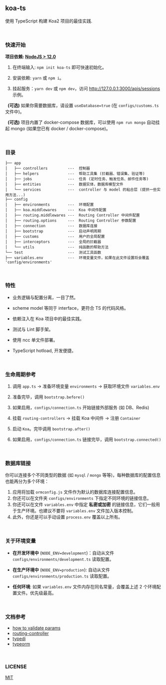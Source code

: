 ## koa-ts

使用 TypeScript 构建 Koa2 项目的最佳实践.

<br>

### 快速开始

**项目依赖: [NodeJS > 12.0](https://nodejs.org/cn)**

1. 在终端输入: `npm init koa-ts` 即可快速初始化。

2. 安装依赖: `yarn` 或 `npm i`。

3. 挂起服务：`yarn dev` 或 `npm dev`，访问 http://127.0.0.1:3000/apis/sessions 示例。

&nbsp;&nbsp;**(可选)** 如果你需要数据库，请设置 `useDatabase=true` (在 `configs/customs.ts` 文件中)。

&nbsp;&nbsp;**(可选)** 项目内置了 docker-compose 数据库，可以使用 `npm run mongo` 自动挂起 mongo (如果您已有 docker / docker-compose)。

<br>

### 目录

```
├── app
│   ├── controllers         ---  控制器
│   ├── helpers             ---  帮助工具集 (拦截器、错误集、验证等)
│   ├── jobs                ---  任务 (定时任务、触发任务、邮件任务等)
│   ├── entities            ---  数据实体，数据库模型文件
│   └── services            ---  controller 与 model 的粘合层 (提拱一些实用方法...)
├── config
│   ├── environments        ---  环境配置
│   ├── koa.middlewares     ---  Koa 中间件配置
│   ├── routing.middlewares ---  Routing Controller 中间件配置
│   ├── routing.options     ---  Routing Controller 参数配置
│   ├── connection          ---  数据库连接
│   ├── bootstrap           ---  启动声明周期
│   ├── customs             ---  用户的全局配置
│   ├── interceptors        ---  全局的拦截器
│   └── utils               ---  纯函数的帮助方法
└── test                    ---  测试工具函数
├── variables.env           ---  环境变量文件，如果在此文件设置将会覆盖 'config/environments'
```

<br>

### 特性

- 业务逻辑与配置分离，一目了然。

- scheme model 等同于 interface，更符合 TS 的代码风格。

- 依赖注入在 Koa 项目中的最佳实践。

- 测试与 Lint 脚手架。

- 使用 ncc 单文件部署。

- TypeScript hotload, 开发便捷。

<br>

### 生命周期参考

1. 调用 `app.ts` -> 准备环境变量 `environments` -> 获取环境文件 `variables.env`

2. 准备完毕，调用 `bootstrap.before()`

3. 如果启用，`configs/connection.ts` 开始链接外部服务 (如 DB、Redis)

4. 挂载 `routing-controllers` -> 挂载 Koa 中间件 -> 注册 `Container`

5. 启动 `Koa`。完毕调用 `bootstrap.after()`

6. 如果启用，`configs/connection.ts` 链接完毕，调用 `bootstrap.connected()`

<br>

### 数据库链接

你可以连接多个不同类型的数据 (如 `mysql` / `mongo` 等等)，每种数据库的配置信息也能再分为多个环境：

1. 应用将加载 `ormconfig.js` 文件作为默认的数据库连接配置信息。
2. 你还可以在文件夹 `configs/environments` 下指定不同环境的链接信息。
3. 你还可以在文件 `variables.env` 中指定 **私密或加密** 的链接信息，它们一般用于生产环境。也建议不要将 `variables.env` 文件加入版本控制。
4. 此外，你还是可以手动设置 `process.env` 覆盖以上所有。

<br>

### 关于环境变量

- **在开发环境中** (`NODE_ENV=development`)：自动从文件 `configs/environments/development.ts` 读取配置。

- **在生产环境中** (`NODE_ENV=production`): 自动从文件 `configs/environments/production.ts` 读取配置。

- **任何环境**: 如果 `variables.env` 文件内存在同名常量，会覆盖上述 2 个环境配置文件。优先级最高。

<br>

### 文档参考

- [how to validate params](https://github.com/typestack/class-validator)
- [routing-controller](https://github.com/typestack/routing-controllers)
- [typedi](https://github.com/typestack/typedi)
- [typeorm](https://github.com/typeorm/typeorm)

<br>

### LICENSE

[MIT](./LICENSE)
